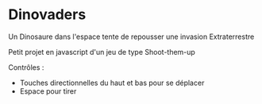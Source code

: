 # Dinovaders
Un Dinosaure dans l'espace tente de repousser une invasion Extraterrestre


Petit projet en javascript d'un jeu de type Shoot-them-up

Contrôles :
- Touches directionnelles du haut et bas pour se déplacer
- Espace pour tirer
